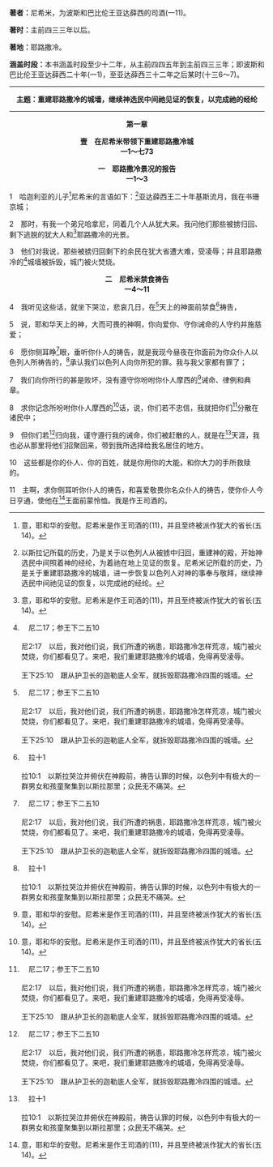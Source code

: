 <b>著者：</b>尼希米，为波斯和巴比伦王亚达薛西的司酒(一11)。

<b>著时：</b>主前四三三年以后。

<b>著地：</b>耶路撒冷。

<b>涵盖时段：</b>本书涵盖时段至少十二年，从主前四四五年到主前四三三年；即波斯和巴比伦王亚达薛西二十年(一1)，至亚达薛西三十二年之后某时(十三6～7)。

<hr>

<p style="text-align:center;font-weight:bold;">主题：重建耶路撒冷的城墙，继续神选民中间祂见证的恢复，以完成祂的经纶</p>

<hr>

<p style="text-align:center;font-weight:bold;">第一章</p>

<p style="text-align:center;font-weight:bold;">壹　在尼希米带领下重建耶路撒冷城<br>一1～七73</p>

<p style="text-align:center;font-weight:bold;">一　耶路撒冷景况的报告<br>一1～3</p>

1　哈迦利亚的儿子[^1]尼希米的言语如下：[^2]亚达薛西王二十年基斯流月，我在书珊京城；

[^1]:意，耶和华的安慰。尼希米是作王司酒的(11)，并且至终被派作犹大的省长(五14)。

[^2]:以斯拉记所载的历史，乃是关于以色列人从被掳中归回，重建神的殿，开始神选民中间照着神的经纶，为着祂在地上见证的恢复。尼希米记所载的历史，乃是关于重建耶路撒冷的城墙，进一步恢复以色列人对神的事奉与敬拜，继续神选民中间祂见证的恢复，以完成祂的经纶。

2　那时，有我一个弟兄哈拿尼，同着几个人从犹大来。我问他们那些被掳归回、剩下逃脱的犹大人和[^1]耶路撒冷的光景。

[^1]:耶路撒冷城是城内神殿的防卫和保护。这表征神的殿作为神在地上的居所和家，需要祂的国得建立作范围，以护卫祂在地上行政的权益，使祂能完成祂的经纶。重建神的殿，预表神恢复堕落的召会；重建耶路撒冷的城墙，预表神恢复祂的国。神建造祂的殿和建造祂的国是并行的(太十六18～19)。见诗四二1注2二段。

3　他们对我说，那些被掳归回剩下的余民在犹大省遭大难，受凌辱；并且耶路撒冷的[^a]城墙被拆毁，城门被火焚烧。

[^a]:　尼二17；参王下二五10<br><br>尼2:17　以后，我对他们说，我们所遭的祸患，耶路撒冷怎样荒凉，城门被火焚烧，你们都看见了。来吧，我们重建耶路撒冷的城墙，免得再受凌辱。<br><br>王下25:10　跟从护卫长的迦勒底人全军，就拆毁耶路撒冷四围的城墙。

<p style="text-align:center;font-weight:bold;">二　尼希米禁食祷告<br>一4～11</p>

4　我听见这些话，就坐下哭泣，悲哀几日，在[^a]天上的神面前禁食[^b]祷告，

[^a]:　尼二4；但二18<br><br>尼2:4　王问我说，你要求什么？于是我祷告天上的神。<br><br>但2:18　要他们为这奥秘的事，在天上的神面前求怜恤，免得但以理和他的同伴，与巴比伦其余的哲士一同灭亡。

[^b]:　拉十1<br><br>拉10:1　以斯拉哭泣并俯伏在神殿前，祷告认罪的时候，以色列中有极大的一群男女和孩童聚集到以斯拉那里；众民无不痛哭。

5　说，耶和华天上的神，大而可畏的神啊，你向爱你、守你诫命的人守约并施慈爱；

6　愿你侧耳睁[^a]眼，垂听你仆人的祷告，就是我现今昼夜在你面前为你众仆人以色列人所祷告的，[^b]承认我们以色列人向你所犯的罪。我与我父家都有罪了；

[^a]:　代下六40<br><br>代下6:40　我的神啊，现在求你睁眼看、侧耳听在此处所献的祷告。

[^b]:　拉十1；但九20<br><br>拉10:1　以斯拉哭泣并俯伏在神殿前，祷告认罪的时候，以色列中有极大的一群男女和孩童聚集到以斯拉那里；众民无不痛哭。<br><br>但9:20　当我还在说话、祷告，承认我的罪，和我本民以色列的罪，为我神的圣山，在耶和华我神面前恳求；

7　我们向你所行的甚是败坏，没有遵守你吩咐你仆人摩西的[^1]诫命、律例和典章。

[^1]:见路一6注4。

8　求你记念所吩咐你仆人摩西的[^1]话，说，你们若不忠信，我就把你们[^a]分散在诸民中；

[^1]:尼希米向神祷告时站在神的话上，并照着这话祷告(8～9)。因此，神受了祂自己的话的约束。

[^a]:　利二六33；申四27；二八64<br><br>利26:33　我要把你们分散在列国中，我也要拔刀追赶你们；你们的地要变为荒凉，你们的城邑要变成荒场。<br><br>申4:27　耶和华必使你们分散在万民中；在祂所领你们到的列国中，你们余剩的人数必稀少。<br><br>申28:64　耶和华必使你们分散在万民中，从地这边到地那边；你必在那里事奉你和你列祖素不认识的别神，那不过是木头和石头。

9　但你们若[^a]归向我，谨守遵行我的诫命，你们被赶散的人，就是在[^b]天涯，我也必从那里将他们招聚回来，带到我所选择给我名居住的地方。

[^a]:　申四30～31；三十2～3<br><br>申4:30　日后你遭遇患难，这一切事临到你的时候，你必归回耶和华你的神，听从祂的话。<br><br>申4:31　因为耶和华你的神是有怜恤的神；祂必不撇下你，不灭绝你，也不忘记祂起誓与你列祖所立的约。<br><br>申30:2　你和你的子孙若全心全魂归向耶和华你的神，照我今日一切所吩咐的，听从祂的话；<br><br>申30:3　那时，耶和华你的神必使你这被掳的人归回，也必怜恤你；耶和华你的神要回转过来，从分散你到的万民中，将你招聚回来。

[^b]:　申三十4；可十三27<br><br>申30:4　你被赶散的人，就是在天涯，耶和华你的神也必从那里招聚你，把你带回来。<br><br>可13:27　那时，祂要差遣天使，将祂的选民从四方，从地极直到天边，都聚集了来。

10　这些都是你的仆人、你的百姓，就是你用你的大能，和你大力的手所救赎的。

11　主啊，求你侧耳听你仆人的祷告，和喜爱敬畏你名众仆人的祷告，使你仆人今日亨通，使他在[^1]王面前蒙怜恤。我是作王司酒的。

[^1]:王，直译，这人。


